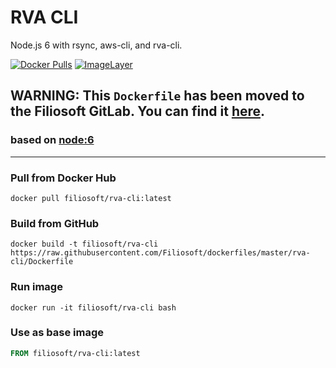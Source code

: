 # RVA CLI
Node.js 6 with rsync, aws-cli, and rva-cli.

[![Docker Pulls](https://img.shields.io/docker/pulls/filiosoft/rva-cli.svg?style=flat-square)](https://hub.docker.com/r/filiosoft/rva-cli/)
[![ImageLayer](https://badge.imagelayers.io/filiosoft/rva-cli:latest.svg)](https://imagelayers.io/?images=filiosoft/rva-cli:latest)

## WARNING: This `Dockerfile` has been moved to the Filiosoft GitLab. You can find it [here](https://developers.filiosoft.com/docker/rva-cli). 

### based on [node:6](https://hub.docker.com/r/_/node/)
----
### Pull from Docker Hub
```
docker pull filiosoft/rva-cli:latest
```

### Build from GitHub
```
docker build -t filiosoft/rva-cli https://raw.githubusercontent.com/Filiosoft/dockerfiles/master/rva-cli/Dockerfile
```

### Run image
```
docker run -it filiosoft/rva-cli bash
```

### Use as base image
```Dockerfile
FROM filiosoft/rva-cli:latest
```